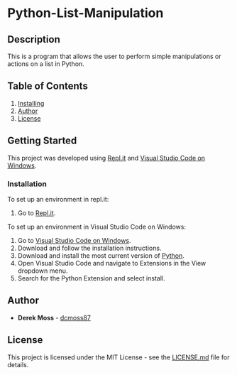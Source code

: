 # Python-List-Manipulation

## Description

This is a program that allows the user to perform simple manipulations or actions on a list in Python.

## Table of Contents

1. [Installing](https://github.com/dcmoss87/Python-List-Manipulation/blob/main/README.md#installation)
2. [Author](https://github.com/dcmoss87/Python-List-Manipulation/blob/main/README.md#author)
3. [License](https://github.com/dcmoss87/Python-List-Manipulation/blob/main/README.md#license)

## Getting Started

This project was developed using [Repl.it](https://repl.it/) and [Visual Studio Code on Windows](https://code.visualstudio.com/docs/setup/windows).

### Installation

To set up an environment in repl.it:

  1. Go to [Repl.it](https://repl.it/languages/python3).
 
To set up an environment in Visual Studio Code on Windows:

  1. Go to [Visual Studio Code on Windows](https://code.visualstudio.com/docs/setup/windows).
  2. Download and follow the installation instructions.
  2. Download and install the most current version of [Python](https://www.python.org/downloads/).
  3. Open Visual Studio Code and navigate to Extensions in the View dropdown menu.
  4. Search for the Python Extension and select install.

## Author

* **Derek Moss** - [dcmoss87](https://github.com/dcmoss87)

## License

This project is licensed under the MIT License - see the [LICENSE.md](LICENSE.md) file for details.

